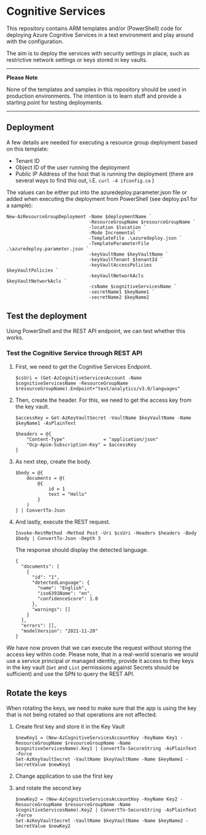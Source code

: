 # Cognitive Services

This repository contains ARM templates and/or (PowerShell) code for deploying Azure Cognitive Services in a test environment and play around with the configuration.

The aim is to deploy the services with security settings in place, such as restrictive network settings or keys stored in key vaults.

---
**Please Note**

None of the templates and samples in this repository should be used in production environments. The intention is to learn stuff and provide a starting point for testing deployments.

---

## Deployment

A few details are needed for executing a resource group deployment based on this template:

* Tenant ID
* Object ID of the user running the deployment
* Public IP Address of the host that is running the deployment (there are several ways to find this out, i.E. `curl -4 ifconfig.co` )

The values can be either put into the azuredeploy.parameter.json file or added when executing the deployment from PowerShell (see deploy.ps1 for a sample):

```azurepowershell
New-AzResourceGroupDeployment -Name $deploymentName `
                              -ResourceGroupName $resourceGroupName `
                              -location $location `
                              -Mode Incremental `
                              -TemplateFile .\azuredeploy.json `
                              -TemplateParameterFile .\azuredeploy.parameter.json `
                              -keyVaultName $keyVaultName `
                              -keyVaultTenant $tenantId `
                              -keyVaultAccessPolicies $keyVaultPolicies `
                              -keyVaultNetworkAcls $keyVaultNetworkAcls `
                              -csName $cognitiveServicesName `
                              -secretName1 $keyName1 `
                              -secretName2 $keyName2
```

## Test the deployment

Using PowerShell and the REST API endpoint, we can test whether this works.

### Test the Cognitive Service through REST API

1. First, we need to get the Cognitive Services Endpoint.
    
    ```azurepowershell
    $csUri = (Get-AzCognitiveServicesAccount -Name $cognitiveServicesName -ResourceGroupName $resourceGroupName).Endpoint+"text/analytics/v3.0/languages"
    ```

2. Then, create the header. For this, we need to get the access key from the key vault.

    ```azurepowershell
    $accessKey = Get-AzKeyVaultSecret -VaultName $keyVaultName -Name $keyName1 -AsPlainText

    $headers = @{
        "Content-Type"              = "application/json"
        "Ocp-Apim-Subscription-Key" = $accessKey
    }
    ```

3. As next step, create the body.

    ```azurepowershell
    $body = @{
        documents = @(
            @{
                id = 1
                text = "Hello"
            } 
        )
    } | ConvertTo-Json
    ```

4. And lastly, execute the REST request.

    ```azurepowershell
    Invoke-RestMethod -Method Post -Uri $csUri -Headers $headers -Body $body | ConvertTo-Json -Depth 3
    ```

    The response should display the detected language.

    ```azurepowershell
    {
      "documents": [
        {
          "id": "1",
          "detectedLanguage": {
            "name": "English",
            "iso6391Name": "en",
            "confidenceScore": 1.0
          },
          "warnings": []
        }
      ],
      "errors": [],
      "modelVersion": "2021-11-20"
    }
    ```

We have now proven that we can execute the request without storing the access key within code.
Please note, that in a real-world scenario we would use a service principal or managed identity, provide it access to they keys in the key vault (`Get` and `List` permissions against Secrets should be sufficient) and use the SPN to query the REST API.

## Rotate the keys

When rotating the keys, we need to make sure that the app is using the key that is not being rotated so that operations are not affected.

1. Create first key and store it in the Key Vault
    
    ```azurepowershell
    $newKey1 = (New-AzCognitiveServicesAccountKey -KeyName Key1 -ResourceGroupName $resourceGroupName -Name $cognitiveServicesName).Key1 | ConvertTo-SecureString -AsPlainText -Force
    Set-AzKeyVaultSecret -VaultName $keyVaultName -Name $keyName1 -SecretValue $newKey1
    ```

2. Change application to use the first key 
3. and rotate the second key

    ```azurepowershell
    $newKey2 = (New-AzCognitiveServicesAccountKey -KeyName Key2 -ResourceGroupName $resourceGroupName -Name $cognitiveServicesName).Key2 | ConvertTo-SecureString -AsPlainText -Force
    Set-AzKeyVaultSecret -VaultName $keyVaultName -Name $keyName2 -SecretValue $newKey2
    ```
